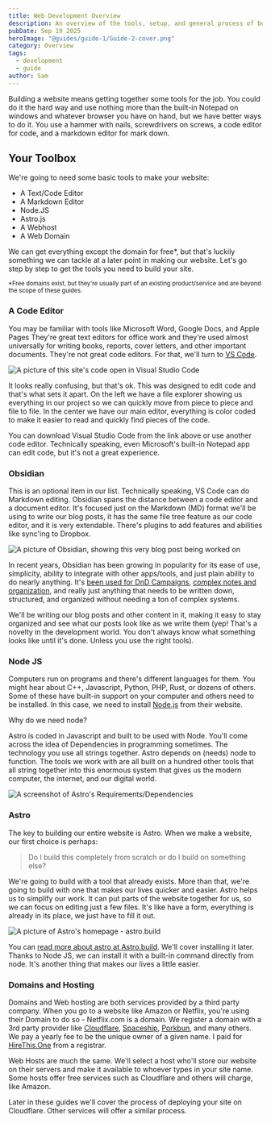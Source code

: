 ```yaml
---
title: Web Development Overview
description: An overview of the tools, setup, and general process of building a website. Start your development journey here.
pubDate: Sep 19 2025
heroImage: "@guides/guide-1/Guide-2-cover.png"
category: Overview
tags:
  - development
  - guide
author: Sam
---
```

Building a website means getting together some tools for the job. You could do it the hard way and use nothing more than the built-in Notepad on windows and whatever browser you have on hand, but we have better ways to do it. You use a hammer with nails, screwdrivers on screws, a code editor for code, and a markdown editor for mark down. 



## Your Toolbox

We're going to need some basic tools to make your website:

- A Text/Code Editor
- A Markdown Editor
- Node.JS
- Astro.js
- A Webhost
- A Web Domain

We can get everything except the domain for free*, but that's luckily something we can tackle at a later point in making our website. Let's go step by step to get the tools you need to build your site.

<sub>*Free domains exist, but they're usually part of an existing product/service and are beyond the scope of these guides.</sub>

### A Code Editor

You may be familiar with tools like Microsoft Word, Google Docs, and Apple Pages They're great text editors for office work and they're used almost universally for writing books, reports, cover letters, and other important documents. They're not great code editors. For that, we'll turn to [VS Code](https://code.visualstudio.com/).

![A picture of this site's code open in Visual Studio Code](@guides/guide-1/VSCode_Example_1.png)

It looks really confusing, but that's ok. This was designed to edit code and that's what sets it apart. On the left we have a file explorer showing us everything in our project so we can quickly move from piece to piece and file to file. In the center we have our main editor, everything is color coded to make it easier to read and quickly find pieces of the code.

You can download Visual Studio Code from the link above or use another code editor. Technically speaking, even Microsoft's built-in Notepad app can edit code, but it's not a great experience.

### Obsidian

This is an optional item in our list. Technically speaking, VS Code can do Markdown editing.  Obsidian spans the distance between a code editor and a document editor. It's focused just on the Markdown (MD) format we'll be using to write our blog posts, it has the same file tree feature as our code editor, and it is very extendable. There's plugins to add features and abilities like sync'ing to Dropbox.

![A picture of Obsidian, showing this very blog post being worked on](@guides/guide-1/Obsidian.png)

 In recent years, Obsidian has been growing in popularity for its ease of use, simplicity, ability to integrate with other apps/tools, and just plain ability to do nearly anything. It's [been used for DnD Campaigns](https://www.youtube.com/watch?v=DFBG3N68LKQ), [complex notes and organization](https://www.youtube.com/watch?v=worpx0LOeII), and really just anything that needs to be written down, structured, and organized without needing a ton of complex systems.

We'll be writing our blog posts and other content in it, making it easy to stay organized and see what our posts look like as we write them (yep! That's a novelty in the development world. You don't  always know what something looks like until it's done. Unless you use the right tools).

### Node JS

Computers run on programs and there's different languages for them. You might hear about C++, Javascript, Python, PHP, Rust, or dozens of others. Some of these have built-in support on your computer and others need to be installed. In this case, we need to install [Node.js](https://nodejs.org/en) from their website.

Why do we need node?

Astro is coded in Javascript and built to be used with Node. You'll come across the idea of Dependencies in programming sometimes. The technology you use all strings together. Astro depends on (needs) node to function. The tools we work with are all built on a hundred other tools that all string together into this enormous system that gives us the modern computer, the internet, and our digital world.

![A screenshot of Astro's Requirements/Dependencies](@guides//guide-1/Astro_Requirements.png)


### Astro

The key to building our entire website is Astro. When we make a website, our first choice is perhaps:

>Do I build this completely from scratch or do I build on something else?

We're going to build with a tool that already exists. More than that, we're going to build with one that makes our lives quicker and easier. Astro helps us to simplify our work. It can put parts of the website together for us, so we can focus on editing just a few files. It's like have a form, everything is already in its place, we just have to fill it out.

![A picture of Astro's homepage - astro.build](@guides/guide-1/Astro_Front.png)

You can [read more about astro at Astro.build](https://astro.build). We'll cover installing it later. Thanks to Node JS, we can install it with a built-in command directly from node. It's another thing that makes our lives a little easier.


### Domains and Hosting

Domains and Web hosting are both services provided by a third party company. When you go to a website like Amazon or Netflix, you're using their Domain to do so - Netflix.com is a domain. We register a domain with a 3rd party provider like [Cloudflare](https://cloudflare.com), [Spaceship](https://spaceship.com), [Porkbun](https://porkbun.com), and many others. We pay a yearly fee to be the unique owner of a given name. I paid for [HireThis.One](https://hirethis.one) from a registrar.

Web Hosts are much the same. We'll select a host who'll store our website on their servers and make it available to whoever types in your site name. Some hosts offer free services such as Cloudflare and others will charge, like Amazon.

Later in these guides we'll cover the process of deploying your site on Cloudflare. Other services will offer a similar process.

